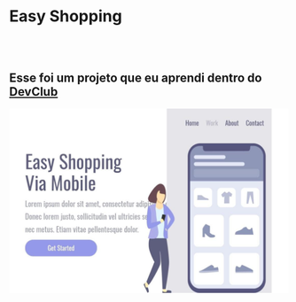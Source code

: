 <h1>Easy Shopping</h1>
<br>
<br>
<h2>Esse foi um projeto que eu aprendi dentro do <a href="https://aulas.devclub.com.br/m/courses">DevClub</h2>


<img src="https://github.com/AdelmoGustavo/easy-shopping/blob/main/img/Easy%20Shopping%20para%20computador.jpg?raw=true" />
